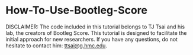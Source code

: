 # How-To-Use-Bootleg-Score

DISCLAIMER: The code included in this tutorial belongs to TJ Tsai and his lab, the creators of Bootleg Score. This tutorial is designed to facilitate the initial approach for new researchers. If you have any questions, do not hesitate to contact him: ttsai@g.hmc.edu. 
